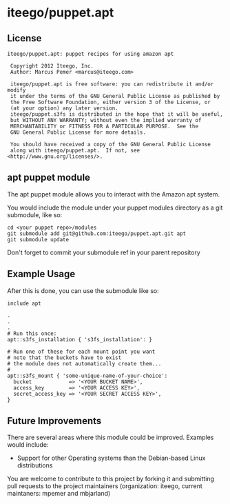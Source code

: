 # iteego/puppet.apt
## License
    iteego/puppet.apt: puppet recipes for using amazon apt
    
     Copyright 2012 Iteego, Inc.
     Author: Marcus Pemer <marcus@iteego.com>
    
     iteego/puppet.apt is free software: you can redistribute it and/or modify
     it under the terms of the GNU General Public License as published by
     the Free Software Foundation, either version 3 of the License, or
     (at your option) any later version.
     iteego/puppet.s3fs is distributed in the hope that it will be useful,
     but WITHOUT ANY WARRANTY; without even the implied warranty of
     MERCHANTABILITY or FITNESS FOR A PARTICULAR PURPOSE.  See the
     GNU General Public License for more details.
    
     You should have received a copy of the GNU General Public License
     along with iteego/puppet.apt.  If not, see <http://www.gnu.org/licenses/>.
    

## apt puppet module

The apt puppet module allows you to interact with the Amazon apt system.

You would include the module under your puppet modules directory
as a git submodule, like so:

    cd <your puppet repo>/modules
    git submodule add git@github.com:iteego/puppet.apt.git apt
    git submodule update

Don't forget to commit your submodule ref in your parent repository

## Example Usage

After this is done, you can use the submodule like so:

    include apt

    .
    .
    .
    # Run this once:
    apt::s3fs_installation { 's3fs_installation': }

    # Run one of these for each mount point you want
    # note that the buckets have to exist
    # the module does not automatically create them...
    #
    apt::s3fs_mount { 'some-unique-name-of-your-choice':
      bucket            => '<YOUR BUCKET NAME>',
      access_key        => '<YOUR ACCESS KEY>',
      secret_access_key => '<YOUR SECRET ACCESS KEY>',
    }


## Future Improvements

There are several areas where this module could be improved. Examples would include:
* Support for other Operating systems than the Debian-based Linux distributions

You are welcome to contribute to this project by forking it and submitting pull requests to the project maintainers (organization: iteego, current maintaners: mpemer and mbjarland)
